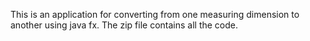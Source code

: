 This is an application for converting from one measuring dimension to another using java fx. The zip file contains all the code.

